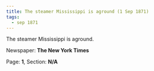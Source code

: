 ```yaml
---
title: The steamer Mississippi is aground (1 Sep 1871)
tags:
  - sep 1871
---
```


The steamer Mississippi is aground.

Newspaper: **The New York Times**

Page: **1**, Section: **N/A**
